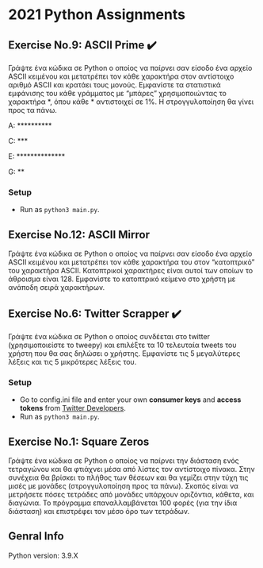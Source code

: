 # 2021 Python Assignments
## Exercise No.9: ASCII Prime :heavy_check_mark: 

Γράψτε ένα κώδικα σε Python ο οποίος να παίρνει σαν είσοδο ένα αρχείο ASCII κειμένου και μετατρέπει τον κάθε χαρακτήρα στον αντίστοιχο αριθμό ASCII και κρατάει τους μονούς. Εμφανίστε τα στατιστικά εμφάνισης του κάθε γράμματος με “μπάρες” χρησιμοποιώντας το χαρακτήρα *, όπου κάθε * αντιστοιχεί σε 1%. Η στρογγυλοποίηση θα γίνει προς τα πάνω.

A: **********

C: ***

E: **************

G: **

### Setup
* Run as `python3 main.py`.





## Exercise No.12: ASCII Mirror

Γράψτε ένα κώδικα σε Python ο οποίος να παίρνει σαν είσοδο ένα αρχείο ASCII κειμένου και μετατρέπει τον κάθε χαρακτήρα του στον “κατοπτρικό” του χαρακτήρα ASCII. Κατοπτρικοί χαρακτήρες είναι αυτοί των οποίων το άθροισμα είναι 128. Εμφανίστε το κατοπτρικό κείμενο στο χρήστη με ανάποδη σειρά χαρακτήρων.

## Exercise No.6: Twitter Scrapper :heavy_check_mark: 

Γράψτε ένα κώδικα σε Python ο οποίος συνδέεται στο twitter (χρησιμοποιείστε το tweepy) και επιλέξτε τα 10 τελευταία tweets του χρήστη που θα σας δηλώσει ο χρήστης. Εμφανίστε τις 5 μεγαλύτερες λέξεις και τις 5 μικρότερες λέξεις του.

### Setup

* Go to config.ini file and enter your own **consumer keys** and **access tokens** from [Twitter Developers](https://developer.twitter.com/en/portal/projects/).
* Run as `python3 main.py`.

## Exercise No.1: Square Zeros

Γράψτε ένα κώδικα σε Python ο οποίος να παίρνει την διάσταση ενός τετραγώνου και θα φτιάχνει μέσα από λίστες τον αντίστοιχο πίνακα. Στην συνέχεια θα βρίσκει το πλήθος των θέσεων και θα γεμίζει στην τύχη τις μισές με μονάδες (στρογγυλοποίηση προς τα πάνω). Σκοπός είναι να μετρήσετε πόσες τετράδες από μονάδες υπάρχουν οριζόντια, κάθετα, και διαγώνια. Το πρόγραμμα επαναλλαμβάνεται 100 φορές (για την ίδια διάσταση) και επιστρέφει τον μέσο όρο των τετράδων.


## Genral Info
Python version: 3.9.X
